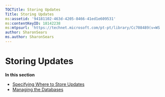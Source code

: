 ```yaml
---
TOCTitle: Storing Updates
Title: Storing Updates
ms:assetid: '94181102-463d-4205-8466-41ed1e609531'
ms:contentKeyID: 18142238
ms:mtpsurl: 'https://technet.microsoft.com/pt-pt/library/Cc708489(v=WS.10)'
author: SharonSears
ms.author: SharonSears
---
```


Storing Updates
===============

**In this section**

-   [Specifying Where to Store Updates](https://technet.microsoft.com/8cca6fab-163e-451d-ab78-70b39fdb1455)
-   [Managing the Databases](https://technet.microsoft.com/d99cdd74-fbf4-4706-b2a2-a58728beef22)
